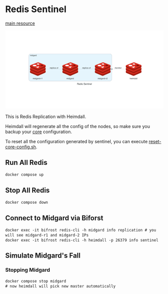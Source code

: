 # Redis Sentinel

[main resource](https://redis.io/docs/management/sentinel/)

[![diagram](./diagram.png)](./diagram.png)

This is Redis Replication with Heimdall.

Heimdall will regenerate all the config of the nodes,
so make sure you backup your [core](./config/heimdall/core.conf) configuration.

To reset all the configuration generated by sentinel, you can execute [reset-core-config.sh](./scripts/reset-core-config.sh).

## Run All Redis

```shell
docker compose up
```

## Stop All Redis

```shell
docker compose down
```

## Connect to Midgard via Biforst

```shell
docker exec -it bifrost redis-cli -h midgard info replication # you will see midgard-r1 and midgard-2 IPs
docker exec -it bifrost redis-cli -h heimdall -p 26379 info sentinel
```

## Simulate Midgard's Fall

### Stopping Midgard

```shell
docker compose stop midgard
# now heimdall will pick new master automatically
```
